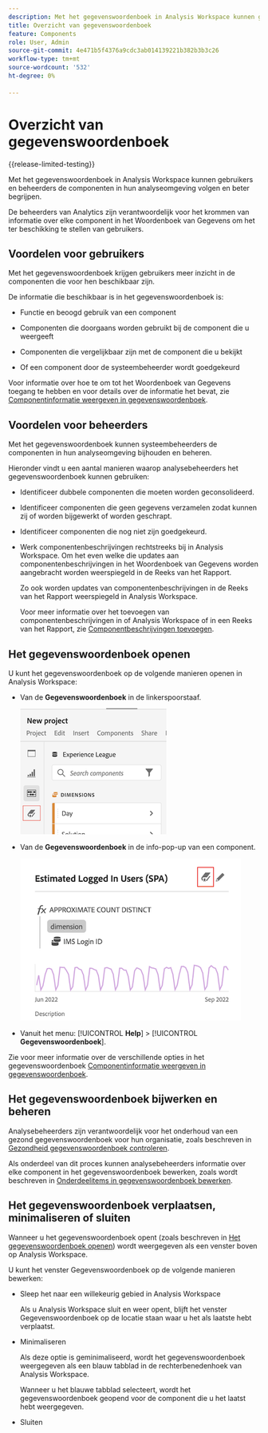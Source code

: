 ```yaml
---
description: Met het gegevenswoordenboek in Analysis Workspace kunnen gebruikers de verschillende componenten in Analysis Workspace, waaronder het beoogde gebruik, die zijn goedgekeurd, duplicaten zijn, catalogiseren en bijhouden, enzovoort.
title: Overzicht van gegevenswoordenboek
feature: Components
role: User, Admin
source-git-commit: 4e471b5f4376a9cdc3ab014139221b382b3b3c26
workflow-type: tm+mt
source-wordcount: '532'
ht-degree: 0%

---
```


# Overzicht van gegevenswoordenboek

{{release-limited-testing}}

Met het gegevenswoordenboek in Analysis Workspace kunnen gebruikers en beheerders de componenten in hun analyseomgeving volgen en beter begrijpen.

De beheerders van Analytics zijn verantwoordelijk voor het krommen van informatie over elke component in het Woordenboek van Gegevens om het ter beschikking te stellen van gebruikers.

## Voordelen voor gebruikers

Met het gegevenswoordenboek krijgen gebruikers meer inzicht in de componenten die voor hen beschikbaar zijn.

De informatie die beschikbaar is in het gegevenswoordenboek is:

* Functie en beoogd gebruik van een component

* Componenten die doorgaans worden gebruikt bij de component die u weergeeft

* Componenten die vergelijkbaar zijn met de component die u bekijkt

* Of een component door de systeembeheerder wordt goedgekeurd

Voor informatie over hoe te om tot het Woordenboek van Gegevens toegang te hebben en voor details over de informatie het bevat, zie [Componentinformatie weergeven in gegevenswoordenboek](/help/analyze/analysis-workspace/components/data-dictionary/view-data-dictionary.md).

## Voordelen voor beheerders

Met het gegevenswoordenboek kunnen systeembeheerders de componenten in hun analyseomgeving bijhouden en beheren.

Hieronder vindt u een aantal manieren waarop analysebeheerders het gegevenswoordenboek kunnen gebruiken:

* Identificeer dubbele componenten die moeten worden geconsolideerd.

* Identificeer componenten die geen gegevens verzamelen zodat kunnen zij of worden bijgewerkt of worden geschrapt.

* Identificeer componenten die nog niet zijn goedgekeurd.

* Werk componentenbeschrijvingen rechtstreeks bij in Analysis Workspace. Om het even welke die updates aan componentenbeschrijvingen in het Woordenboek van Gegevens worden aangebracht worden weerspiegeld in de Reeks van het Rapport.

   Zo ook worden updates van componentenbeschrijvingen in de Reeks van het Rapport weerspiegeld in Analysis Workspace.

   Voor meer informatie over het toevoegen van componentenbeschrijvingen in of Analysis Workspace of in een Reeks van het Rapport, zie [Componentbeschrijvingen toevoegen](/help/analyze/analysis-workspace/components/add-component-descriptions.md).

## Het gegevenswoordenboek openen

U kunt het gegevenswoordenboek op de volgende manieren openen in Analysis Workspace:

* Van de **Gegevenswoordenboek** in de linkerspoorstaaf.

   ![Pictogram Gegevenswoordenboek in linkerraster](assets/data-dictionary-access-icon.png)

* Van de **Gegevenswoordenboek** in de info-pop-up van een component.

   ![Pictogram Gegevenswoordenboek in info-pop-up](assets/data-dictionary-access-infopopover.png)
   <!--update screenshot; this was taken from a mock-->

* Vanuit het menu: [!UICONTROL **Help**] > [!UICONTROL **Gegevenswoordenboek**].

Zie voor meer informatie over de verschillende opties in het gegevenswoordenboek [Componentinformatie weergeven in gegevenswoordenboek](/help/analyze/analysis-workspace/components/data-dictionary/view-data-dictionary.md).

## Het gegevenswoordenboek bijwerken en beheren

Analysebeheerders zijn verantwoordelijk voor het onderhoud van een gezond gegevenswoordenboek voor hun organisatie, zoals beschreven in [Gezondheid gegevenswoordenboek controleren](/help/analyze/analysis-workspace/components/data-dictionary/monitor-data-dictionary-health.md).

Als onderdeel van dit proces kunnen analysebeheerders informatie over elke component in het gegevenswoordenboek bewerken, zoals wordt beschreven in [Onderdeelitems in gegevenswoordenboek bewerken](/help/analyze/analysis-workspace/components/data-dictionary/edit-entries-data-dictionary.md).

## Het gegevenswoordenboek verplaatsen, minimaliseren of sluiten

Wanneer u het gegevenswoordenboek opent (zoals beschreven in [Het gegevenswoordenboek openen](#access-the-data-dictionary)) wordt weergegeven als een venster boven op Analysis Workspace.

U kunt het venster Gegevenswoordenboek op de volgende manieren bewerken:

* Sleep het naar een willekeurig gebied in Analysis Workspace

   Als u Analysis Workspace sluit en weer opent, blijft het venster Gegevenswoordenboek op de locatie staan waar u het als laatste hebt verplaatst. <!--True?-->

* Minimaliseren

   Als deze optie is geminimaliseerd, wordt het gegevenswoordenboek weergegeven als een blauw tabblad in de rechterbenedenhoek van Analysis Workspace.

   Wanneer u het blauwe tabblad selecteert, wordt het gegevenswoordenboek geopend voor de component die u het laatst hebt weergegeven.

* Sluiten
